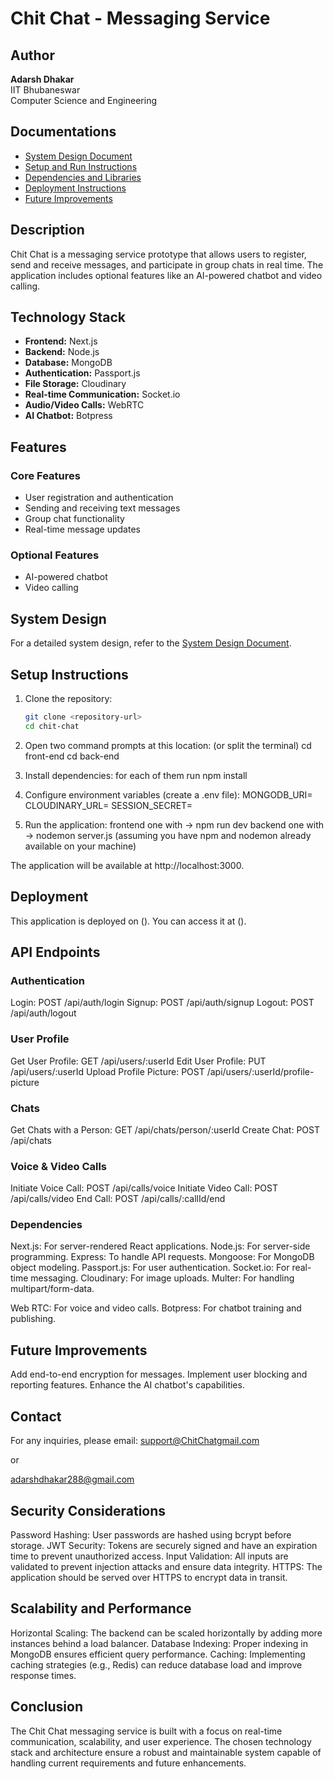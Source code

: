 # Chit Chat - Messaging Service

## Author
**Adarsh Dhakar**  
IIT Bhubaneswar  
Computer Science and Engineering

## Documentations
- [System Design Document](./docs/System_Design_Document.md)
- [Setup and Run Instructions](./docs/Setup_and_Run_Instructions.md)
- [Dependencies and Libraries](./docs/Dependencies_and_Libraries.md)
- [Deployment Instructions](./docs/Deployment_Instructions.md)
- [Future Improvements](./docs/Future_Improvements.md)

## Description
Chit Chat is a messaging service prototype that allows users to register, send and receive messages, and participate in group chats in real time. 
The application includes optional features like an AI-powered chatbot and video calling.

## Technology Stack
- **Frontend:** Next.js
- **Backend:** Node.js
- **Database:** MongoDB
- **Authentication:** Passport.js
- **File Storage:** Cloudinary
- **Real-time Communication:** Socket.io
- **Audio/Video Calls:** WebRTC
- **AI Chatbot:** Botpress

## Features
### Core Features
- User registration and authentication
- Sending and receiving text messages
- Group chat functionality
- Real-time message updates

### Optional Features
- AI-powered chatbot
- Video calling

## System Design
For a detailed system design, refer to the [System Design Document]().

## Setup Instructions
1. Clone the repository:
   ```bash
   git clone <repository-url>
   cd chit-chat

2. Open two command prompts at this location:
    (or split the terminal)
    cd front-end
    cd back-end

2. Install dependencies:
    for each of them run 
    npm install

3. Configure environment variables (create a .env file):
    MONGODB_URI=<your-mongodb-uri>
    CLOUDINARY_URL=<your-cloudinary-url>
    SESSION_SECRET=<your-session-secret>

4. Run the application:
    frontend one with -> npm run dev
    backend one with -> nodemon server.js
    (assuming you have npm and nodemon already available on your machine)

The application will be available at http://localhost:3000.

## Deployment
This application is deployed on (). You can access it at ().

## API Endpoints
### Authentication
Login: POST /api/auth/login
Signup: POST /api/auth/signup
Logout: POST /api/auth/logout

### User Profile
Get User Profile: GET /api/users/:userId
Edit User Profile: PUT /api/users/:userId
Upload Profile Picture: POST /api/users/:userId/profile-picture

### Chats
Get Chats with a Person: GET /api/chats/person/:userId
Create Chat: POST /api/chats

### Voice & Video Calls
Initiate Voice Call: POST /api/calls/voice
Initiate Video Call: POST /api/calls/video
End Call: POST /api/calls/:callId/end

### Dependencies
Next.js: For server-rendered React applications.
Node.js: For server-side programming.
Express: To handle API requests.
Mongoose: For MongoDB object modeling.
Passport.js: For user authentication.
Socket.io: For real-time messaging.
Cloudinary: For image uploads.
Multer: For handling multipart/form-data.

Web RTC: For voice and video calls.
Botpress: For chatbot training and publishing.

## Future Improvements
Add end-to-end encryption for messages.
Implement user blocking and reporting features.
Enhance the AI chatbot's capabilities.

## Contact
For any inquiries, please email:
support@ChitChatgmail.com

or 

adarshdhakar288@gmail.com


## Security Considerations
Password Hashing: User passwords are hashed using bcrypt before storage.
JWT Security: Tokens are securely signed and have an expiration time to prevent unauthorized access.
Input Validation: All inputs are validated to prevent injection attacks and ensure data integrity.
HTTPS: The application should be served over HTTPS to encrypt data in transit.

## Scalability and Performance
Horizontal Scaling: The backend can be scaled horizontally by adding more instances behind a load balancer.
Database Indexing: Proper indexing in MongoDB ensures efficient query performance.
Caching: Implementing caching strategies (e.g., Redis) can reduce database load and improve response times.

## Conclusion
The Chit Chat messaging service is built with a focus on real-time communication, scalability, and user experience. The chosen technology stack and architecture ensure a robust and maintainable system capable of handling current requirements and future enhancements.